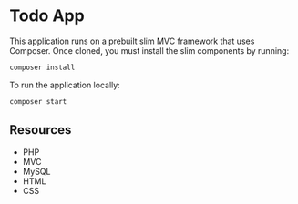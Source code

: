 # Todo App

This application runs on a prebuilt slim MVC framework that uses Composer. Once cloned, you must install the slim components by running:

```bash
composer install
```

To run the application locally:
```bash
composer start

```

## Resources
- PHP
- MVC
- MySQL
- HTML
- CSS
